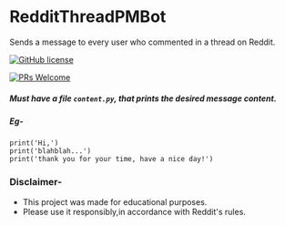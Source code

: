 # RedditThreadPMBot
Sends a message to every user who commented in a thread on Reddit.

[![GitHub license](https://img.shields.io/github/license/Naereen/StrapDown.js.svg)](https://github.com/Naereen/StrapDown.js/blob/master/LICENSE)

[![PRs Welcome](https://img.shields.io/badge/PRs-welcome-brightgreen.svg?style=flat-square)](http://makeapullrequest.com)


##### Must have a file `content.py`, that prints the desired message content.

##### Eg-
````
print('Hi,')
print('blahblah...')
print('thank you for your time, have a nice day!')
````

### Disclaimer-
* This project was made for educational purposes.
* Please use it responsibly,in accordance with Reddit's rules.
